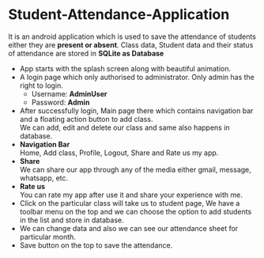 # Student-Attendance-Application

<p>It is an android application which is used to save the attendance of students either they are <b>present or absent</b>.
Class data, Student data and their status of attendance are stored in <b>SQLite as Database</b> </p>

<ul>
  <li>
    App starts with the splash screen along with beautiful animation.
  </li>
  <li>
    A login page which only authorised to administrator. Only admin has the right to login.
    <ul>
      <li>Username: <b>AdminUser</b></li>
      <li>Password: <b>Admin</b></li>
    </ul>
  </li>
  <li>
    After successfully login, Main page there which contains navigation bar and a floating action button to add class.
    </br>
    We can add, edit and delete our class and same also happens in database.
  </li>
  <li>
  <b>Navigation Bar</b></br>
  Home, Add class, Profile, Logout, Share and Rate us my app.</br>
  </li>
  <li>
  <b>Share</b></br>
  We can share our app through any of the media either gmail, message, whatsapp, etc.
  </li>
  <li>
  <b>Rate us</b></br>
  You can rate my app after use it and share your experience with me.
  </li>
  <li>
  Click on the particular class will take us to student page, We have a toolbar menu on the top and we can choose the option to add students in the list and store in database.
  </li>
  <li>
  We can change data and also we can see our attendance sheet for particular month.
  </li>
  <li>
  Save button on the top to save the attendance.
  </li>
  </ul>
  
